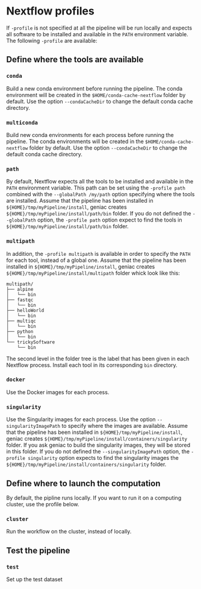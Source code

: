 # Nextflow profiles


If `-profile` is not specified at all the pipeline will be run locally and expects all software to be installed and available in the `PATH` environment variable. The following `-profile` are available:

## Define where the tools are available


###  `conda`

Build a new conda environment before running the pipeline.
The conda environment will be created in the `$HOME/conda-cache-nextflow` folder by default.  Use the option `--condaCacheDir` to change the default conda cache directory.

###  `multiconda`

Build new conda environments for each process before running the pipeline.
The conda environments will be created in the `$HOME/conda-cache-nextflow` folder by default.  Use the option `--condaCacheDir` to change the default conda cache directory.

###  `path`

By default, Nextflow expects all the tools to be installed and available in the `PATH` environment variable.
This path can be set using the `-profile path` combined with the `--globalPath /my/path` option specifying where the tools are installed.
Assume that the pipeline has been installed in `${HOME}/tmp/myPipeline/install`, geniac creates `${HOME}/tmp/myPipeline/install/path/bin` folder. If you do not defined the `--globalPath` option, the `-profile path` option expect to find the tools in `${HOME}/tmp/myPipeline/install/path/bin` folder.


###  `multipath`

In addition, the `-profile multipath` is available in order to specify the `PATH` for each tool, instead of a global one.
Assume that the pipeline has been installed in `${HOME}/tmp/myPipeline/install`, geniac creates `${HOME}/tmp/myPipeline/install/multipath` folder whick look like this:

```
multipath/
├── alpine
│   └── bin
├── fastqc
│   └── bin
├── helloWorld
│   └── bin
├── multiqc
│   └── bin
├── python
│   └── bin
└── trickySoftware
    └── bin
```

The second level in the folder tree is the label that has been given in each Nextflow process. Install each tool in its corresponding `bin` directory.


###  `docker`

Use the Docker images for each process.

###  `singularity`

Use the Singularity images for each process. Use the option `--singularityImagePath` to specify where the images are available.
Assume that the pipeline has been installed in `${HOME}/tmp/myPipeline/install`, geniac creates `${HOME}/tmp/myPipeline/install/containers/singularity` folder. If you ask geniac to build the singularity images, they will be stored in this folder. If you do not defined the `--singularityImagePath` option, the `-profile singularity` option expects to find the singularity images the `${HOME}/tmp/myPipeline/install/containers/singularity` folder.

## Define where to launch the computation

By default, the pipline runs locally. If you want to run it on a computing cluster, use the profile below.

###  `cluster`

Run the workflow on the cluster, instead of locally.

## Test the pipeline

### `test`

Set up the test dataset
